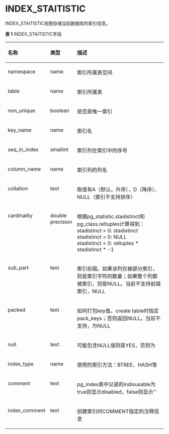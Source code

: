 # INDEX\_STAITISTIC

INDEX\_STAITISTIC视图存储当前数据库的索引信息。

**表 1**  INDEX\_STAITISTIC字段

<a name="zh-cn_topic_0059777917_t0df1b611492d4f07b1d6e42373142023"></a>
<table><thead align="left"><tr id="zh-cn_topic_0059777917_rab2e23b3e0f34f37b75a508b8269f07a"><th class="cellrowborder" valign="top" width="18.82%" id="mcps1.2.4.1.1"><p id="zh-cn_topic_0059777917_a32924e78d0334e82a36a777752a0b52b"><a name="zh-cn_topic_0059777917_a32924e78d0334e82a36a777752a0b52b"></a><a name="zh-cn_topic_0059777917_a32924e78d0334e82a36a777752a0b52b"></a>名称</p>
</th>
<th class="cellrowborder" valign="top" width="16.91%" id="mcps1.2.4.1.2"><p id="zh-cn_topic_0059777917_ac04a0fea30434f97b98e56208baf7cc2"><a name="zh-cn_topic_0059777917_ac04a0fea30434f97b98e56208baf7cc2"></a><a name="zh-cn_topic_0059777917_ac04a0fea30434f97b98e56208baf7cc2"></a>类型</p>
</th>
<th class="cellrowborder" valign="top" width="64.27000000000001%" id="mcps1.2.4.1.3"><p id="zh-cn_topic_0059777917_a8333c5ae26254b36b4af4126d0bd65cf"><a name="zh-cn_topic_0059777917_a8333c5ae26254b36b4af4126d0bd65cf"></a><a name="zh-cn_topic_0059777917_a8333c5ae26254b36b4af4126d0bd65cf"></a>描述</p>
</th>
</tr>
</thead>
<tbody><tr id="zh-cn_topic_0059777917_rbfc3ec51c46e4dcc8ea92ab769c8e161"><td class="cellrowborder" valign="top" width="18.82%" headers="mcps1.2.4.1.1 "><p id="zh-cn_topic_0059777917_a363fbcb0295747dd9f7e56a77a27169e"><a name="zh-cn_topic_0059777917_a363fbcb0295747dd9f7e56a77a27169e"></a><a name="zh-cn_topic_0059777917_a363fbcb0295747dd9f7e56a77a27169e"></a>namespace</p>
</td>
<td class="cellrowborder" valign="top" width="16.91%" headers="mcps1.2.4.1.2 "><p id="zh-cn_topic_0059777917_ac54b490a08b84bd3a9c4681b1b0b9f21"><a name="zh-cn_topic_0059777917_ac54b490a08b84bd3a9c4681b1b0b9f21"></a><a name="zh-cn_topic_0059777917_ac54b490a08b84bd3a9c4681b1b0b9f21"></a>name</p>
</td>
<td class="cellrowborder" valign="top" width="64.27000000000001%" headers="mcps1.2.4.1.3 "><p id="zh-cn_topic_0059777917_a98d0a98fda8346e5a5947896d3598ca2"><a name="zh-cn_topic_0059777917_a98d0a98fda8346e5a5947896d3598ca2"></a><a name="zh-cn_topic_0059777917_a98d0a98fda8346e5a5947896d3598ca2"></a>索引所属表空间</p>
</td>
</tr>
<tr id="zh-cn_topic_0059777917_r9d303be2f0de46ceb1ff0dcb66080aa2"><td class="cellrowborder" valign="top" width="18.82%" headers="mcps1.2.4.1.1 "><p id="zh-cn_topic_0059777917_ab3f2e68e6a5441608b5b61f217580f6e"><a name="zh-cn_topic_0059777917_ab3f2e68e6a5441608b5b61f217580f6e"></a><a name="zh-cn_topic_0059777917_ab3f2e68e6a5441608b5b61f217580f6e"></a>table</p>
</td>
<td class="cellrowborder" valign="top" width="16.91%" headers="mcps1.2.4.1.2 "><p id="zh-cn_topic_0059777917_a93c196a664b444479aa1376b69c437ca"><a name="zh-cn_topic_0059777917_a93c196a664b444479aa1376b69c437ca"></a><a name="zh-cn_topic_0059777917_a93c196a664b444479aa1376b69c437ca"></a>name</p>
</td>
<td class="cellrowborder" valign="top" width="64.27000000000001%" headers="mcps1.2.4.1.3 "><p id="zh-cn_topic_0059777917_a627c01fb6b6b46b69b4cfabca4c29d09"><a name="zh-cn_topic_0059777917_a627c01fb6b6b46b69b4cfabca4c29d09"></a><a name="zh-cn_topic_0059777917_a627c01fb6b6b46b69b4cfabca4c29d09"></a>索引所属表</p>
</td>
</tr>
<tr id="zh-cn_topic_0059777917_r9d303be2f0de46ceb1ff0dcb66080aa2"><td class="cellrowborder" valign="top" width="18.82%" headers="mcps1.2.4.1.1 "><p id="zh-cn_topic_0059777917_ab3f2e68e6a5441608b5b61f217580f6e"><a name="zh-cn_topic_0059777917_ab3f2e68e6a5441608b5b61f217580f6e"></a><a name="zh-cn_topic_0059777917_ab3f2e68e6a5441608b5b61f217580f6e"></a>non_unique</p>
</td>
<td class="cellrowborder" valign="top" width="16.91%" headers="mcps1.2.4.1.2 "><p id="zh-cn_topic_0059777917_a93c196a664b444479aa1376b69c437ca"><a name="zh-cn_topic_0059777917_a93c196a664b444479aa1376b69c437ca"></a><a name="zh-cn_topic_0059777917_a93c196a664b444479aa1376b69c437ca"></a>boolean</p>
</td>
<td class="cellrowborder" valign="top" width="64.27000000000001%" headers="mcps1.2.4.1.3 "><p id="zh-cn_topic_0059777917_a627c01fb6b6b46b69b4cfabca4c29d09"><a name="zh-cn_topic_0059777917_a627c01fb6b6b46b69b4cfabca4c29d09"></a><a name="zh-cn_topic_0059777917_a627c01fb6b6b46b69b4cfabca4c29d09"></a>是否是唯一索引</p>
</td>
</tr>
<tr id="zh-cn_topic_0059777917_r9d303be2f0de46ceb1ff0dcb66080aa2"><td class="cellrowborder" valign="top" width="18.82%" headers="mcps1.2.4.1.1 "><p id="zh-cn_topic_0059777917_ab3f2e68e6a5441608b5b61f217580f6e"><a name="zh-cn_topic_0059777917_ab3f2e68e6a5441608b5b61f217580f6e"></a><a name="zh-cn_topic_0059777917_ab3f2e68e6a5441608b5b61f217580f6e"></a>key_name</p>
</td>
<td class="cellrowborder" valign="top" width="16.91%" headers="mcps1.2.4.1.2 "><p id="zh-cn_topic_0059777917_a93c196a664b444479aa1376b69c437ca"><a name="zh-cn_topic_0059777917_a93c196a664b444479aa1376b69c437ca"></a><a name="zh-cn_topic_0059777917_a93c196a664b444479aa1376b69c437ca"></a>name</p>
</td>
<td class="cellrowborder" valign="top" width="64.27000000000001%" headers="mcps1.2.4.1.3 "><p id="zh-cn_topic_0059777917_a627c01fb6b6b46b69b4cfabca4c29d09"><a name="zh-cn_topic_0059777917_a627c01fb6b6b46b69b4cfabca4c29d09"></a><a name="zh-cn_topic_0059777917_a627c01fb6b6b46b69b4cfabca4c29d09"></a>索引名</p>
</td>
</tr>
<tr id="zh-cn_topic_0059777917_r9d303be2f0de46ceb1ff0dcb66080aa2"><td class="cellrowborder" valign="top" width="18.82%" headers="mcps1.2.4.1.1 "><p id="zh-cn_topic_0059777917_ab3f2e68e6a5441608b5b61f217580f6e"><a name="zh-cn_topic_0059777917_ab3f2e68e6a5441608b5b61f217580f6e"></a><a name="zh-cn_topic_0059777917_ab3f2e68e6a5441608b5b61f217580f6e"></a>seq_in_index</p>
</td>
<td class="cellrowborder" valign="top" width="16.91%" headers="mcps1.2.4.1.2 "><p id="zh-cn_topic_0059777917_a93c196a664b444479aa1376b69c437ca"><a name="zh-cn_topic_0059777917_a93c196a664b444479aa1376b69c437ca"></a><a name="zh-cn_topic_0059777917_a93c196a664b444479aa1376b69c437ca"></a>smallint</p>
</td>
<td class="cellrowborder" valign="top" width="64.27000000000001%" headers="mcps1.2.4.1.3 "><p id="zh-cn_topic_0059777917_a627c01fb6b6b46b69b4cfabca4c29d09"><a name="zh-cn_topic_0059777917_a627c01fb6b6b46b69b4cfabca4c29d09"></a><a name="zh-cn_topic_0059777917_a627c01fb6b6b46b69b4cfabca4c29d09"></a>索引列在索引中的序号</p>
</td>
</tr>
<tr id="zh-cn_topic_0059777917_r9d303be2f0de46ceb1ff0dcb66080aa2"><td class="cellrowborder" valign="top" width="18.82%" headers="mcps1.2.4.1.1 "><p id="zh-cn_topic_0059777917_ab3f2e68e6a5441608b5b61f217580f6e"><a name="zh-cn_topic_0059777917_ab3f2e68e6a5441608b5b61f217580f6e"></a><a name="zh-cn_topic_0059777917_ab3f2e68e6a5441608b5b61f217580f6e"></a>column_name</p>
</td>
<td class="cellrowborder" valign="top" width="16.91%" headers="mcps1.2.4.1.2 "><p id="zh-cn_topic_0059777917_a93c196a664b444479aa1376b69c437ca"><a name="zh-cn_topic_0059777917_a93c196a664b444479aa1376b69c437ca"></a><a name="zh-cn_topic_0059777917_a93c196a664b444479aa1376b69c437ca"></a>name</p>
</td>
<td class="cellrowborder" valign="top" width="64.27000000000001%" headers="mcps1.2.4.1.3 "><p id="zh-cn_topic_0059777917_a627c01fb6b6b46b69b4cfabca4c29d09"><a name="zh-cn_topic_0059777917_a627c01fb6b6b46b69b4cfabca4c29d09"></a><a name="zh-cn_topic_0059777917_a627c01fb6b6b46b69b4cfabca4c29d09"></a>索引列的列名</p>
</td>
</tr>
<tr id="zh-cn_topic_0059777917_r9d303be2f0de46ceb1ff0dcb66080aa2"><td class="cellrowborder" valign="top" width="18.82%" headers="mcps1.2.4.1.1 "><p id="zh-cn_topic_0059777917_ab3f2e68e6a5441608b5b61f217580f6e"><a name="zh-cn_topic_0059777917_ab3f2e68e6a5441608b5b61f217580f6e"></a><a name="zh-cn_topic_0059777917_ab3f2e68e6a5441608b5b61f217580f6e"></a>collation</p>
</td>
<td class="cellrowborder" valign="top" width="16.91%" headers="mcps1.2.4.1.2 "><p id="zh-cn_topic_0059777917_a93c196a664b444479aa1376b69c437ca"><a name="zh-cn_topic_0059777917_a93c196a664b444479aa1376b69c437ca"></a><a name="zh-cn_topic_0059777917_a93c196a664b444479aa1376b69c437ca"></a>text</p>
</td>
<td class="cellrowborder" valign="top" width="64.27000000000001%" headers="mcps1.2.4.1.3 "><p id="zh-cn_topic_0059777917_a627c01fb6b6b46b69b4cfabca4c29d09"><a name="zh-cn_topic_0059777917_a627c01fb6b6b46b69b4cfabca4c29d09"></a><a name="zh-cn_topic_0059777917_a627c01fb6b6b46b69b4cfabca4c29d09"></a> 取值有A（默认，升序），D（降序）、NULL（索引不支持排序）</p>
</td>
</tr>
<tr id="zh-cn_topic_0059777917_r9d303be2f0de46ceb1ff0dcb66080aa2"><td class="cellrowborder" valign="top" width="18.82%" headers="mcps1.2.4.1.1 "><p id="zh-cn_topic_0059777917_ab3f2e68e6a5441608b5b61f217580f6e"><a name="zh-cn_topic_0059777917_ab3f2e68e6a5441608b5b61f217580f6e"></a><a name="zh-cn_topic_0059777917_ab3f2e68e6a5441608b5b61f217580f6e"></a>cardinality</p>
</td>
<td class="cellrowborder" valign="top" width="16.91%" headers="mcps1.2.4.1.2 "><p id="zh-cn_topic_0059777917_a93c196a664b444479aa1376b69c437ca"><a name="zh-cn_topic_0059777917_a93c196a664b444479aa1376b69c437ca"></a><a name="zh-cn_topic_0059777917_a93c196a664b444479aa1376b69c437ca"></a>double precision</p>
</td>
<td class="cellrowborder" valign="top" width="64.27000000000001%" headers="mcps1.2.4.1.3 "><p id="zh-cn_topic_0059777917_a627c01fb6b6b46b69b4cfabca4c29d09"><a name="zh-cn_topic_0059777917_a627c01fb6b6b46b69b4cfabca4c29d09"></a><a name="zh-cn_topic_0059777917_a627c01fb6b6b46b69b4cfabca4c29d09"></a>根据pg_statistic.stadistinct和pg_class.reltuples计算得到：<br>stadistinct > 0: stadistinct<br>stadistinct = 0: NULL<br>stadistinct < 0: reltuples * stadistinct * -1</p>
</td>
</tr>
<tr id="zh-cn_topic_0059777917_r9d303be2f0de46ceb1ff0dcb66080aa2"><td class="cellrowborder" valign="top" width="18.82%" headers="mcps1.2.4.1.1 "><p id="zh-cn_topic_0059777917_ab3f2e68e6a5441608b5b61f217580f6e"><a name="zh-cn_topic_0059777917_ab3f2e68e6a5441608b5b61f217580f6e"></a><a name="zh-cn_topic_0059777917_ab3f2e68e6a5441608b5b61f217580f6e"></a>sub_part</p>
</td>
<td class="cellrowborder" valign="top" width="16.91%" headers="mcps1.2.4.1.2 "><p id="zh-cn_topic_0059777917_a93c196a664b444479aa1376b69c437ca"><a name="zh-cn_topic_0059777917_a93c196a664b444479aa1376b69c437ca"></a><a name="zh-cn_topic_0059777917_a93c196a664b444479aa1376b69c437ca"></a>text</p>
</td>
<td class="cellrowborder" valign="top" width="64.27000000000001%" headers="mcps1.2.4.1.3 "><p id="zh-cn_topic_0059777917_a627c01fb6b6b46b69b4cfabca4c29d09"><a name="zh-cn_topic_0059777917_a627c01fb6b6b46b69b4cfabca4c29d09"></a><a name="zh-cn_topic_0059777917_a627c01fb6b6b46b69b4cfabca4c29d09"></a>索引前缀。如果该列仅被部分索引，则是索引字符的数量；如果整个列都被索引，则是NULL。当前不支持前缀索引，NULL</p>
</td>
</tr>
<tr id="zh-cn_topic_0059777917_r9d303be2f0de46ceb1ff0dcb66080aa2"><td class="cellrowborder" valign="top" width="18.82%" headers="mcps1.2.4.1.1 "><p id="zh-cn_topic_0059777917_ab3f2e68e6a5441608b5b61f217580f6e"><a name="zh-cn_topic_0059777917_ab3f2e68e6a5441608b5b61f217580f6e"></a><a name="zh-cn_topic_0059777917_ab3f2e68e6a5441608b5b61f217580f6e"></a>packed</p>
</td>
<td class="cellrowborder" valign="top" width="16.91%" headers="mcps1.2.4.1.2 "><p id="zh-cn_topic_0059777917_a93c196a664b444479aa1376b69c437ca"><a name="zh-cn_topic_0059777917_a93c196a664b444479aa1376b69c437ca"></a><a name="zh-cn_topic_0059777917_a93c196a664b444479aa1376b69c437ca"></a>text</p>
</td>
<td class="cellrowborder" valign="top" width="64.27000000000001%" headers="mcps1.2.4.1.3 "><p id="zh-cn_topic_0059777917_a627c01fb6b6b46b69b4cfabca4c29d09"><a name="zh-cn_topic_0059777917_a627c01fb6b6b46b69b4cfabca4c29d09"></a><a name="zh-cn_topic_0059777917_a627c01fb6b6b46b69b4cfabca4c29d09"></a>如何打包key值，create table时指定pack_keys；否则返回NULL。当前不支持，为NULL</p>
</td>
</tr>
<tr id="zh-cn_topic_0059777917_r9d303be2f0de46ceb1ff0dcb66080aa2"><td class="cellrowborder" valign="top" width="18.82%" headers="mcps1.2.4.1.1 "><p id="zh-cn_topic_0059777917_ab3f2e68e6a5441608b5b61f217580f6e"><a name="zh-cn_topic_0059777917_ab3f2e68e6a5441608b5b61f217580f6e"></a><a name="zh-cn_topic_0059777917_ab3f2e68e6a5441608b5b61f217580f6e"></a>null</p>
</td>
<td class="cellrowborder" valign="top" width="16.91%" headers="mcps1.2.4.1.2 "><p id="zh-cn_topic_0059777917_a93c196a664b444479aa1376b69c437ca"><a name="zh-cn_topic_0059777917_a93c196a664b444479aa1376b69c437ca"></a><a name="zh-cn_topic_0059777917_a93c196a664b444479aa1376b69c437ca"></a>text</p>
</td>
<td class="cellrowborder" valign="top" width="64.27000000000001%" headers="mcps1.2.4.1.3 "><p id="zh-cn_topic_0059777917_a627c01fb6b6b46b69b4cfabca4c29d09"><a name="zh-cn_topic_0059777917_a627c01fb6b6b46b69b4cfabca4c29d09"></a><a name="zh-cn_topic_0059777917_a627c01fb6b6b46b69b4cfabca4c29d09"></a>可能包含NULL值则是YES，否则为</p>
</td>
</tr>
<tr id="zh-cn_topic_0059777917_r9d303be2f0de46ceb1ff0dcb66080aa2"><td class="cellrowborder" valign="top" width="18.82%" headers="mcps1.2.4.1.1 "><p id="zh-cn_topic_0059777917_ab3f2e68e6a5441608b5b61f217580f6e"><a name="zh-cn_topic_0059777917_ab3f2e68e6a5441608b5b61f217580f6e"></a><a name="zh-cn_topic_0059777917_ab3f2e68e6a5441608b5b61f217580f6e"></a>index_type</p>
</td>
<td class="cellrowborder" valign="top" width="16.91%" headers="mcps1.2.4.1.2 "><p id="zh-cn_topic_0059777917_a93c196a664b444479aa1376b69c437ca"><a name="zh-cn_topic_0059777917_a93c196a664b444479aa1376b69c437ca"></a><a name="zh-cn_topic_0059777917_a93c196a664b444479aa1376b69c437ca"></a>name</p>
</td>
<td class="cellrowborder" valign="top" width="64.27000000000001%" headers="mcps1.2.4.1.3 "><p id="zh-cn_topic_0059777917_a627c01fb6b6b46b69b4cfabca4c29d09"><a name="zh-cn_topic_0059777917_a627c01fb6b6b46b69b4cfabca4c29d09"></a><a name="zh-cn_topic_0059777917_a627c01fb6b6b46b69b4cfabca4c29d09"></a>使用的索引方法：BTREE、HASH等</p>
</td>
</tr>
<tr id="zh-cn_topic_0059777917_r9d303be2f0de46ceb1ff0dcb66080aa2"><td class="cellrowborder" valign="top" width="18.82%" headers="mcps1.2.4.1.1 "><p id="zh-cn_topic_0059777917_ab3f2e68e6a5441608b5b61f217580f6e"><a name="zh-cn_topic_0059777917_ab3f2e68e6a5441608b5b61f217580f6e"></a><a name="zh-cn_topic_0059777917_ab3f2e68e6a5441608b5b61f217580f6e"></a>comment</p>
</td>
<td class="cellrowborder" valign="top" width="16.91%" headers="mcps1.2.4.1.2 "><p id="zh-cn_topic_0059777917_a93c196a664b444479aa1376b69c437ca"><a name="zh-cn_topic_0059777917_a93c196a664b444479aa1376b69c437ca"></a><a name="zh-cn_topic_0059777917_a93c196a664b444479aa1376b69c437ca"></a>text</p>
</td>
<td class="cellrowborder" valign="top" width="64.27000000000001%" headers="mcps1.2.4.1.3 "><p id="zh-cn_topic_0059777917_a627c01fb6b6b46b69b4cfabca4c29d09"><a name="zh-cn_topic_0059777917_a627c01fb6b6b46b69b4cfabca4c29d09"></a><a name="zh-cn_topic_0059777917_a627c01fb6b6b46b69b4cfabca4c29d09"></a>pg_index表中记录的indisusable为true则显示disabled，false则显示''</p>
</td>
</tr>
<tr id="zh-cn_topic_0059777917_r9d303be2f0de46ceb1ff0dcb66080aa2"><td class="cellrowborder" valign="top" width="18.82%" headers="mcps1.2.4.1.1 "><p id="zh-cn_topic_0059777917_ab3f2e68e6a5441608b5b61f217580f6e"><a name="zh-cn_topic_0059777917_ab3f2e68e6a5441608b5b61f217580f6e"></a><a name="zh-cn_topic_0059777917_ab3f2e68e6a5441608b5b61f217580f6e"></a>index_comment</p>
</td>
<td class="cellrowborder" valign="top" width="16.91%" headers="mcps1.2.4.1.2 "><p id="zh-cn_topic_0059777917_a93c196a664b444479aa1376b69c437ca"><a name="zh-cn_topic_0059777917_a93c196a664b444479aa1376b69c437ca"></a><a name="zh-cn_topic_0059777917_a93c196a664b444479aa1376b69c437ca"></a>text</p>
</td>
<td class="cellrowborder" valign="top" width="64.27000000000001%" headers="mcps1.2.4.1.3 "><p id="zh-cn_topic_0059777917_a627c01fb6b6b46b69b4cfabca4c29d09"><a name="zh-cn_topic_0059777917_a627c01fb6b6b46b69b4cfabca4c29d09"></a><a name="zh-cn_topic_0059777917_a627c01fb6b6b46b69b4cfabca4c29d09"></a>创建索引时COMMENT指定的注释信息</p>
</td>
</tr>
</tbody>
</table>
